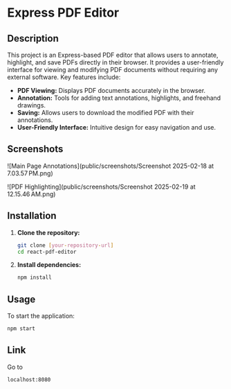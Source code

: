 # Express PDF Editor

## Description

This project is an Express-based PDF editor that allows users to annotate, highlight, and save PDFs directly in their browser. It provides a user-friendly interface for viewing and modifying PDF documents without requiring any external software. Key features include:

*   **PDF Viewing:** Displays PDF documents accurately in the browser.
*   **Annotation:** Tools for adding text annotations, highlights, and freehand drawings.
*   **Saving:** Allows users to download the modified PDF with their annotations.
*   **User-Friendly Interface:** Intuitive design for easy navigation and use.

## Screenshots

![Main Page Annotations](public/screenshots/Screenshot 2025-02-18 at 7.03.57 PM.png)

![PDF Highlighting](public/screenshots/Screenshot 2025-02-19 at 12.15.46 AM.png)
 
## Installation

1.  **Clone the repository:**

    ```bash
    git clone [your-repository-url]
    cd react-pdf-editor
    ```

2.  **Install dependencies:**

    ```bash
    npm install
    ```

## Usage

To start the application:

```bash
npm start
```
## Link 

Go to

```bash
localhost:8080
```
